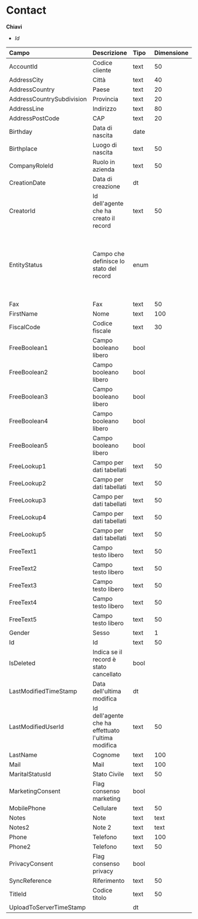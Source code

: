 # Contact

  
 **Chiavi**

* _Id_

| Campo | Descrizione | Tipo | Dimensione | Note |
| :--- | :--- | :--- | :--- | :--- |
| AccountId | Codice cliente | text | 50 |  |
| AddressCity | Città | text | 40 |  |
| AddressCountry | Paese | text | 20 |  |
| AddressCountrySubdivision | Provincia | text | 20 |  |
| AddressLine | Indirizzo | text | 80 |  |
| AddressPostCode | CAP | text | 20 |  |
| Birthday | Data di nascita | date |  |  |
| Birthplace | Luogo di nascita | text | 50 |  |
| CompanyRoleId | Ruolo in azienda | text | 50 |  |
| CreationDate | Data di creazione | dt |  |  |
| CreatorId | Id dell'agente che ha creato il record | text | 50 |  |
| EntityStatus | Campo che definisce lo stato del record | enum |  | 0: ImportedFromErp, 1: ExportedToErp, 2: ImportedByErp, 3: ExportingToErp, 4: Deleted, 5: CommittingExportToErp, 6: ToExportToErp, 7: Editing, 8: UploadedToServer |
| Fax | Fax | text | 50 |  |
| FirstName | Nome | text | 100 |  |
| FiscalCode | Codice fiscale | text | 30 |  |
| FreeBoolean1 | Campo booleano libero | bool |  |  |
| FreeBoolean2 | Campo booleano libero | bool |  |  |
| FreeBoolean3 | Campo booleano libero | bool |  |  |
| FreeBoolean4 | Campo booleano libero | bool |  |  |
| FreeBoolean5 | Campo booleano libero | bool |  |  |
| FreeLookup1 | Campo per dati tabellati | text | 50 |  |
| FreeLookup2 | Campo per dati tabellati | text | 50 |  |
| FreeLookup3 | Campo per dati tabellati | text | 50 |  |
| FreeLookup4 | Campo per dati tabellati | text | 50 |  |
| FreeLookup5 | Campo per dati tabellati | text | 50 |  |
| FreeText1 | Campo testo libero | text | 50 |  |
| FreeText2 | Campo testo libero | text | 50 |  |
| FreeText3 | Campo testo libero | text | 50 |  |
| FreeText4 | Campo testo libero | text | 50 |  |
| FreeText5 | Campo testo libero | text | 50 |  |
| Gender | Sesso | text | 1 |  |
| Id | Id | text | 50 |  |
| IsDeleted | Indica se il record è stato cancellato | bool |  |  |
| LastModifiedTimeStamp | Data dell'ultima modifica | dt |  |  |
| LastModifiedUserId | Id dell'agente che ha effettuato l'ultima modifica | text | 50 |  |
| LastName | Cognome | text | 100 |  |
| Mail | Mail | text | 100 |  |
| MaritalStatusId | Stato Civile | text | 50 |  |
| MarketingConsent | Flag consenso marketing | bool |  |  |
| MobilePhone | Cellulare | text | 50 |  |
| Notes | Note | text | text |  |
| Notes2 | Note 2 | text | text |  |
| Phone | Telefono | text | 100 |  |
| Phone2 | Telefono | text | 50 |  |
| PrivacyConsent | Flag consenso privacy | bool |  |  |
| SyncReference | Riferimento | text | 50 |  |
| TitleId | Codice titolo | text | 50 |  |
| UploadToServerTimeStamp |  | dt |  |  |


